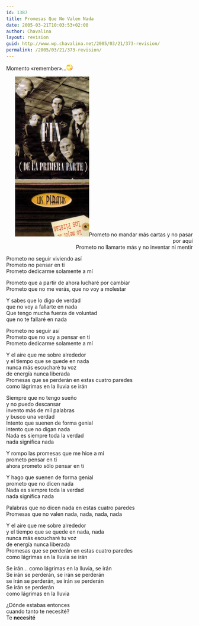 ```yaml
---
id: 1387
title: Promesas Que No Valen Nada
date: 2005-03-21T10:03:53+02:00
author: Chavalina
layout: revision
guid: http://www.wp.chavalina.net/2005/03/21/373-revision/
permalink: /2005/03/21/373-revision/
---
```

Momento «remember»&#8230;![emo](/imagenes/emoticonos/pensativo.gif) 

<p align="right">
  <img class="imgizqda" src="/imagenes/fotos/piratas-primera-parte.jpg" alt="Piratas - Fin de la primera parte" />Prometo no mandar m&aacute;s cartas y no pasar por aqu&iacute;<br /> Prometo no llamarte m&aacute;s y no inventar ni mentir
</p>

Prometo no seguir viviendo as&iacute;  
Prometo no pensar en ti  
Prometo dedicarme solamente a m&iacute;

Prometo que a partir de ahora luchar&eacute; por cambiar  
Prometo que no me ver&aacute;s, que no voy a molestar

Y sabes que lo digo de verdad  
que no voy a fallarte en nada  
Que tengo mucha fuerza de voluntad  
que no te fallar&eacute; en nada

Prometo no seguir as&iacute;  
Prometo que no voy a pensar en ti  
Prometo dedicarme solamente a m&iacute;

Y el aire que me sobre alrededor  
y el tiempo que se quede en nada  
nunca m&aacute;s escuchar&eacute; tu voz  
de energ&iacute;a nunca liberada  
Promesas que se perder&aacute;n en estas cuatro paredes  
como l&aacute;grimas en la lluvia se ir&aacute;n

Siempre que no tengo sue&ntilde;o  
y no puedo descansar  
invento m&aacute;s de mil palabras  
y busco una verdad  
Intento que suenen de forma genial  
intento que no digan nada  
Nada es siempre toda la verdad  
nada significa nada

Y rompo las promesas que me hice a m&iacute;  
prometo pensar en ti  
ahora prometo s&oacute;lo pensar en ti

Y hago que suenen de forma genial  
prometo que no dicen nada  
Nada es siempre toda la verdad  
nada significa nada

Palabras que no dicen nada en estas cuatro paredes  
Promesas que no valen nada, nada, nada, nada

Y el aire que me sobre alrededor  
y el tiempo que se quede en nada, nada  
nunca m&aacute;s escuchar&eacute; tu voz  
de energ&iacute;a nunca liberada  
Promesas que se perder&aacute;n en estas cuatro paredes  
como l&aacute;grimas en la lluvia se ir&aacute;n

Se ir&aacute;n&#8230; como l&aacute;grimas en la lluvia, se ir&aacute;n  
Se ir&aacute;n se perder&aacute;n, se ir&aacute;n se perder&aacute;n  
se ir&aacute;n se perder&aacute;n, se ir&aacute;n se perder&aacute;n  
Se ir&aacute;n se perder&aacute;n  
como l&aacute;grimas en la lluvia

&iquest;D&oacute;nde estabas entonces  
cuando tanto te necesit&eacute;?  
Te **necesit&eacute;**